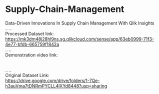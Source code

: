# Supply-Chain-Management
Data-Driven Innovations In Supply Chain Management With Qlik Insights
<br>..
..<br>
Processed Dataset link:<br>
https://mk3dm48j28hl9ns.sg.qlikcloud.com/sense/app/63eb0999-71f3-4e77-bfdb-665759f1842a
<br>..
..<br>
Demonstration video link:<br>

<br>..
..<br>
Original Dataset Link:<br>
https://drive.google.com/drive/folders/1-7Qe-h3auVma7tDNRmPYCLL4IXYd8448?usp=sharing
